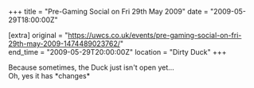 +++
title = "Pre-Gaming Social on Fri 29th May 2009"
date = "2009-05-29T18:00:00Z"

[extra]
original = "https://uwcs.co.uk/events/pre-gaming-social-on-fri-29th-may-2009-1474489023762/"    
end_time = "2009-05-29T20:00:00Z"
location = "Dirty Duck"
+++

Because sometimes, the Duck just isn't open yet...  
Oh, yes it has \*changes\*

